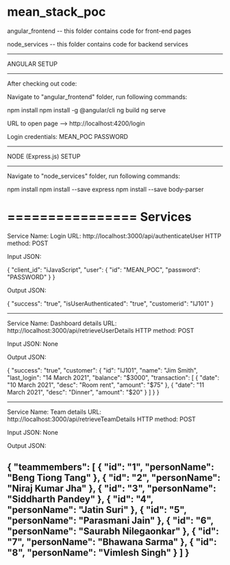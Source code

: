 # mean_stack_poc

angular_frontend -- this folder contains code for front-end pages

node_services -- this folder contains code for backend services

***************************************************************************
ANGULAR SETUP
***************************************************************************
After checking out code:

Navigate to "angular_frontend" folder, run following commands:

npm install
npm install -g @angular/cli
ng build
ng serve

URL to open page --> http://localhost:4200/login

Login credentials:
MEAN_POC
PASSWORD

***************************************************************************
NODE (Express.js) SETUP
***************************************************************************
Navigate to "node_services" folder, run following commands:

npm install
npm install --save express
npm install --save body-parser

================
Services
================

Service Name: Login
URL: http://localhost:3000/api/authenticateUser
HTTP method: POST

Input JSON:

{
    "client_id": "iJavaScript",
    "user": {
        "id": "MEAN_POC",
        "password": "PASSWORD"
    }
}

Output JSON:

{
    "success": "true",
    "isUserAuthenticated": "true",
    "customerid": "IJ101"
}

--------------------------------

Service Name: Dashboard details
URL: http://localhost:3000/api/retrieveUserDetails
HTTP method: POST

Input JSON:
None

Output JSON:

{
    "success": "true",
    "customer": {
        "id": "IJ101",
        "name": "Jim Smith",
        "last_login": "14 March 2021",
        "balance": "$3000",
        "transaction": [
            {
                "date": "10 March 2021",
                "desc": "Room rent",
                "amount": "$75"
            },
            {
                "date": "11 March 2021",
                "desc": "Dinner",
                "amount": "$20"
            }
        ]
    }
}

--------------------------------

Service Name: Team details
URL: http://localhost:3000/api/retrieveTeamDetails
HTTP method: POST

Input JSON:
None

Output JSON:

{
    "teammembers": [
        {
            "id": "1",
            "personName": "Beng Tiong Tang"
        },
        {
            "id": "2",
            "personName": "Niraj Kumar Jha"
        },
        {
            "id": "3",
            "personName": "Siddharth Pandey"
        },
        {
            "id": "4",
            "personName": "Jatin Suri"
        },
        {
            "id": "5",
            "personName": "Parasmani Jain"
        },
        {
            "id": "6",
            "personName": "Saurabh Nilegaonkar"
        },
        {
            "id": "7",
            "personName": "Bhawana Sarma"
        },
        {
            "id": "8",
            "personName": "Vimlesh Singh"
        }
    ]
}
--------------------------------